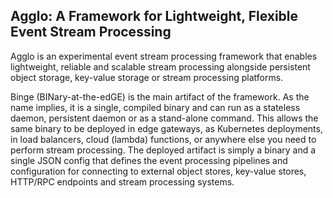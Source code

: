 ## Agglo: A Framework for Lightweight, Flexible Event Stream Processing

Agglo is an experimental event stream processing framework that enables lightweight, reliable and scalable stream processing alongside persistent object storage, key-value storage or stream processing platforms.

Binge (BINary-at-the-edGE) is the main artifact of the framework. As the name implies, it is a single, compiled binary and can run as a stateless daemon, persistent daemon or as a stand-alone command. This allows the same binary to be deployed in edge gateways, as Kubernetes deployments, in load balancers, cloud (lambda) functions, or anywhere else you need to perform stream processing. The deployed artifact is simply a binary and a single JSON config that defines the event processing pipelines and configuration for connecting to external object stores, key-value stores, HTTP/RPC endpoints and stream processing systems.
